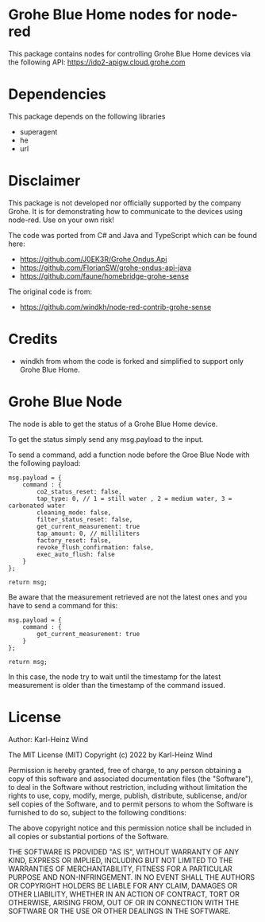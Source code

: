 # Grohe Blue Home nodes for node-red

This package contains nodes for controlling Grohe Blue Home devices via the following API:
https://idp2-apigw.cloud.grohe.com


# Dependencies
This package depends on the following libraries
- superagent
- he
- url


# Disclaimer
This package is not developed nor officially supported by the company Grohe.
It is for demonstrating how to communicate to the devices using node-red.
Use on your own risk!

The code was ported from C# and Java and TypeScript which can be found here:
* https://github.com/J0EK3R/Grohe.Ondus.Api
* https://github.com/FlorianSW/grohe-ondus-api-java
* https://github.com/faune/homebridge-grohe-sense

The original code is from:
* https://github.com/windkh/node-red-contrib-grohe-sense

# Credits
- windkh from whom the code is forked and simplified to support only Grohe Blue Home.

# Grohe Blue Node
The node is able to get the status of a Grohe Blue Home device.

To get the status simply send any msg.payload to the input. 

To send a command, add a function node before the Groe Blue Node with the following payload:

```
msg.payload = {  
    command : {
        co2_status_reset: false, 
        tap_type: 0, // 1 = still water , 2 = medium water, 3 = carbonated water
        cleaning_mode: false,
        filter_status_reset: false,
        get_current_measurement: true
        tap_amount: 0, // milliliters
        factory_reset: false,
        revoke_flush_confirmation: false,
        exec_auto_flush: false
    }
};

return msg;
```
Be aware that the measurement retrieved are not the latest ones and you have to send a command for this:

```
msg.payload = {  
    command : {
        get_current_measurement: true
    }
};

return msg;
```
In this case, the node try to wait until the timestamp for the latest measurement is older than the timestamp of the command issued.

# License

Author: Karl-Heinz Wind

The MIT License (MIT)
Copyright (c) 2022 by Karl-Heinz Wind

Permission is hereby granted, free of charge, to any person obtaining a copy of this software and associated documentation files (the "Software"), to deal in the Software without restriction, including without limitation the rights to use, copy, modify, merge, publish, distribute, sublicense, and/or sell copies of the Software, and to permit persons to whom the Software is furnished to do so, subject to the following conditions:

The above copyright notice and this permission notice shall be included in all copies or substantial portions of the Software.

THE SOFTWARE IS PROVIDED "AS IS", WITHOUT WARRANTY OF ANY KIND, EXPRESS OR IMPLIED, INCLUDING BUT NOT LIMITED TO THE WARRANTIES OF MERCHANTABILITY, FITNESS FOR A PARTICULAR PURPOSE AND NON-INFRINGEMENT. IN NO EVENT SHALL THE AUTHORS OR COPYRIGHT HOLDERS BE LIABLE FOR ANY CLAIM, DAMAGES OR OTHER LIABILITY, WHETHER IN AN ACTION OF CONTRACT, TORT OR OTHERWISE, ARISING FROM, OUT OF OR IN CONNECTION WITH THE SOFTWARE OR THE USE OR OTHER DEALINGS IN THE SOFTWARE.
